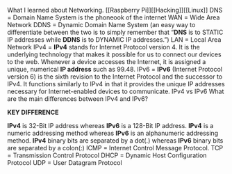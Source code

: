 What I learned about Networking.
[[Raspberry Pi]][[Hacking]][[Linux]]
DNS = Domain Name System is the phoneook of the internet
WAN = Wide Area Network
DDNS = Dynamic Domain Name System (an easy way to differentiate between the two is to simply remember that “**DNS** is to STATIC IP addresses while **DDNS** is to DYNAMIC IP addresses.”)
LAN = Local Area Network
IPv4 = **IPv4** stands for Internet Protocol version 4. It is the underlying technology that makes it possible for us to connect our devices to the web. Whenever a device accesses the Internet, it is assigned a unique, numerical **IP address** such as 99.48.
IPv6 = **IPv6** (Internet Protocol version 6) is the sixth revision to the Internet Protocol and the successor to IPv4. It functions similarly to IPv4 in that it provides the unique IP addresses necessary for Internet-enabled devices to communicate.
IPv4 vs IPv6
What are the main differences between IPv4 and IPv6?

**KEY DIFFERENCE**  
  
**IPv4** is 32-Bit IP address whereas **IPv6** is a 128-Bit IP address. **IPv4** is a numeric addressing method whereas **IPv6** is an alphanumeric addressing method. **IPv4** binary bits are separated by a dot(.) whereas **IPv6** binary bits are separated by a colon(:)
ICMP = Internet Control Message Protocol.
TCP = Transmission Control Protocol 
DHCP = Dynamic Host Configuration Protocol
UDP = User Datagram Protocol